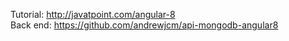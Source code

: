 Tutorial: <http://javatpoint.com/angular-8>
<br/>
Back end: <https://github.com/andrewjcm/api-mongodb-angular8>